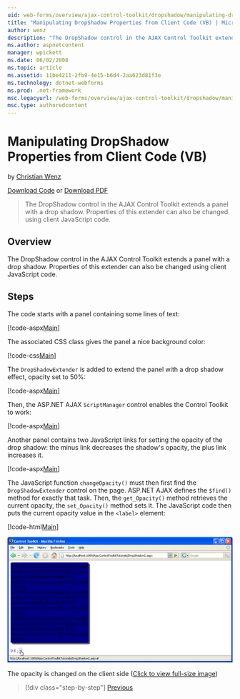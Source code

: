 ```yaml
---
uid: web-forms/overview/ajax-control-toolkit/dropshadow/manipulating-dropshadow-properties-from-client-code-vb
title: "Manipulating DropShadow Properties from Client Code (VB) | Microsoft Docs"
author: wenz
description: "The DropShadow control in the AJAX Control Toolkit extends a panel with a drop shadow. Properties of this extender can also be changed using client JavaScrip..."
ms.author: aspnetcontent
manager: wpickett
ms.date: 06/02/2008
ms.topic: article
ms.assetid: 11be4211-2fb9-4e15-b6d4-2aa623d81f3e
ms.technology: dotnet-webforms
ms.prod: .net-framework
msc.legacyurl: /web-forms/overview/ajax-control-toolkit/dropshadow/manipulating-dropshadow-properties-from-client-code-vb
msc.type: authoredcontent
---
```

Manipulating DropShadow Properties from Client Code (VB)
====================
by [Christian Wenz](https://github.com/wenz)

[Download Code](http://download.microsoft.com/download/5/1/6/51652a81-500b-4f6b-88d3-617103e7941e/DropShadow2.vb.zip) or [Download PDF](http://download.microsoft.com/download/b/6/a/b6ae89ee-df69-4c87-9bfb-ad1eb2b23373/dropshadow2VB.pdf)

> The DropShadow control in the AJAX Control Toolkit extends a panel with a drop shadow. Properties of this extender can also be changed using client JavaScript code.


## Overview

The DropShadow control in the AJAX Control Toolkit extends a panel with a drop shadow. Properties of this extender can also be changed using client JavaScript code.

## Steps

The code starts with a panel containing some lines of text:

[!code-aspx[Main](manipulating-dropshadow-properties-from-client-code-vb/samples/sample1.aspx)]

The associated CSS class gives the panel a nice background color:

[!code-css[Main](manipulating-dropshadow-properties-from-client-code-vb/samples/sample2.css)]

The `DropShadowExtender` is added to extend the panel with a drop shadow effect, opacity set to 50%:

[!code-aspx[Main](manipulating-dropshadow-properties-from-client-code-vb/samples/sample3.aspx)]

Then, the ASP.NET AJAX `ScriptManager` control enables the Control Toolkit to work:

[!code-aspx[Main](manipulating-dropshadow-properties-from-client-code-vb/samples/sample4.aspx)]

Another panel contains two JavaScript links for setting the opacity of the drop shadow: the minus link decreases the shadow's opacity, the plus link increases it.

[!code-aspx[Main](manipulating-dropshadow-properties-from-client-code-vb/samples/sample5.aspx)]

The JavaScript function `changeOpacity()` must then first find the `DropShadowExtender` control on the page. ASP.NET AJAX defines the `$find()` method for exactly that task. Then, the `get_Opacity()` method retrieves the current opacity, the `set_Opacity()` method sets it. The JavaScript code then puts the current opacity value in the `<label>` element:

[!code-html[Main](manipulating-dropshadow-properties-from-client-code-vb/samples/sample6.html)]


[![The opacity is changed on the client side](manipulating-dropshadow-properties-from-client-code-vb/_static/image2.png)](manipulating-dropshadow-properties-from-client-code-vb/_static/image1.png)

The opacity is changed on the client side ([Click to view full-size image](manipulating-dropshadow-properties-from-client-code-vb/_static/image3.png))

>[!div class="step-by-step"]
[Previous](adjusting-the-z-index-of-a-dropshadow-vb.md)